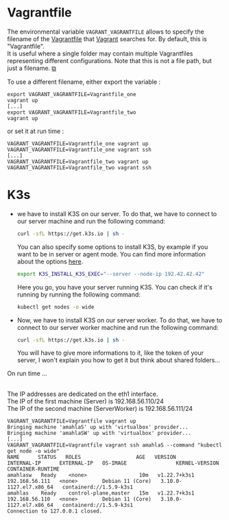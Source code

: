 # Vagrantfile
The environmental variable `VAGRANT_VAGRANTFILE` allows to specify the filename of the [Vagrantfile](https://www.vagrantup.com/docs/vagrantfile) that [Vagrant](https://learn.hashicorp.com/tutorials/vagrant/getting-started-index?in=vagrant/getting-started) searches for. By default, this is "Vagrantfile".<br/>
It is useful where a single folder may contain multiple Vagrantfiles representing different configurations. Note that this is not a file path, but just a filename. [⧉](https://www.vagrantup.com/docs/other/environmental-variables#vagrant_vagrantfile)

To use a different filename, either export the variable :
 ```shell
export VAGRANT_VAGRANTFILE=Vagrantfile_one
vagrant up
[...]
export VAGRANT_VAGRANTFILE=Vagrantfile_two
vagrant up
```
or set it at run time :
 ```shell
VAGRANT_VAGRANTFILE=Vagrantfile_one vagrant up
VAGRANT_VAGRANTFILE=Vagrantfile_one vagrant ssh
[...]
VAGRANT_VAGRANTFILE=Vagrantfile_two vagrant up
VAGRANT_VAGRANTFILE=Vagrantfile_two vagrant ssh
```

# K3s

- we have to install K3S on our server. To do that, we have to connect to our server machine and run the following command:

    ```bash
    curl -sfL https://get.k3s.io | sh -
    ```
    You can also specify some options to install K3S, by example if you want to be in server or agent mode. You can find more information about the options [here](https://docs.k3s.io/installation/configuration).

    ```bash
    export K3S_INSTALL_K3S_EXEC="--server --node-ip 192.42.42.42"
    ```

    Here you go, you have your server running K3S. You can check if it's running by running the following command:

    ```bash
    kubectl get nodes -o wide
    ```


- Now, we have to install K3S on our server worker. To do that, we have to connect to our server worker machine and run the following command:

    ```bash
    curl -sfL https://get.k3s.io | sh -
    ```
    You will have to give more informations to it, like the token of your server, I won't explain you how to get it but think about shared folders...

<summary>On run time ...</summary><br/>

The IP addresses are dedicated on the eth1 interface.<br/>
The IP of the first machine (Server) is 192.168.56.110/24<br/>
The IP of the second machine (ServerWorker) is 192.168.56.111/24

```shell
VAGRANT_VAGRANTFILE=Vagrantfile vagrant up
Bringing machine 'amahlaS' up with 'virtualbox' provider...
Bringing machine 'amahlaSW' up with 'virtualbox' provider...
[...]
VAGRANT_VAGRANTFILE=Vagrantfile vagrant ssh amahlaS --command "kubectl get node -o wide"
NAME      STATUS   ROLES                  AGE   VERSION        INTERNAL-IP      EXTERNAL-IP   OS-IMAGE                KERNEL-VERSION           CONTAINER-RUNTIME
amahlasw   Ready    <none>                 10m   v1.22.7+k3s1   192.168.56.111   <none>        Debian 11 (Core)   3.10.0-1127.el7.x86_64   containerd://1.5.9-k3s1
amahlas    Ready    control-plane,master   15m   v1.22.7+k3s1   192.168.56.110   <none>        Debian 11 (Core)   3.10.0-1127.el7.x86_64   containerd://1.5.9-k3s1
Connection to 127.0.0.1 closed.
```
